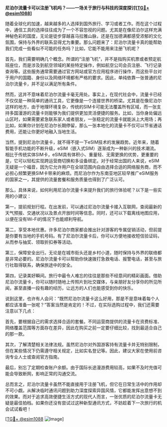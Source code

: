 **尼泊尔流量卡可以注册飞机吗？——一场关于旅行与科技的深度探讨[[TG💪+ @esim1088](https://t.me/s/esim1088)]**

随着全球化的加速，越来越多的人选择到国外旅行、学习或者工作。而在这个过程中，通信工具的选择往往成为了一个不容忽视的问题。尤其是在像尼泊尔这样充满神秘色彩的国度，无论是徒步穿越喜马拉雅山脉，还是在加德满都感受浓郁的文化氛围，保持与外界的联系显得尤为重要。那么问题来了：尼泊尔流量卡真的能帮助我们完成一些看似不可能的任务吗？比如，它能不能用来注册飞机呢？

首先，我们需要明确几个概念。所谓的“注册飞机”，并不是指购买机票或者预定航班座位，而是涉及到航空领域的某些特定操作，例如航空公司会员注册、飞行记录查询等。这些服务通常需要通过官方网站或官方应用程序进行操作，而这些平台对于用户的国籍、身份以及网络环境都有严格的要求。因此，单纯依靠一张普通的尼泊尔流量卡，并不足以满足所有条件。

然而，这并不意味着尼泊尔流量卡毫无用处。事实上，在现代社会中，流量卡已经不仅仅是一种简单的通讯工具，它更像是一个连接世界的桥梁。尤其是在像尼泊尔这样的地方，由于地理环境复杂，传统的SIM卡可能无法覆盖所有区域，而一张支持多国漫游的流量卡则能够为我们提供更加灵活便捷的服务。比如，当你身处偏远山区时，如果需要紧急联系家人或者朋友，一张稳定的流量卡就能派上大用场；再比如，如果你计划在尼泊尔长期停留，那么一张本地化的流量卡不仅可以节省通话费用，还能让你更好地融入当地生活。

当然，提到尼泊尔流量卡，就不得不提一下eSIM技术的发展趋势。近年来，随着智能手机功能的不断升级，eSIM（嵌入式SIM）逐渐成为一种新兴的技术潮流。相比于传统实体SIM卡，eSIM具有体积小、重量轻、无需更换的优势，更重要的是，它可以轻松实现跨运营商切换和多设备绑定。对于经常出国的人来说，eSIM无疑是一个福音，因为它允许用户在全球范围内自由选择合适的网络服务商，而不必担心频繁更换SIM卡带来的麻烦。而尼泊尔作为东南亚地区较早推广eSIM服务的国家之一，其提供的流量套餐和服务质量也得到了广泛认可。

那么，具体来说，如何利用尼泊尔流量卡来提升我们的旅行体验呢？以下是一些实用的小建议：

第一，提前规划行程。在出发前，可以通过尼泊尔流量卡接入互联网，查阅最新的天气预报、交通状况以及景点开放时间等信息。同时，还可以下载离线地图应用，以便在没有Wi-Fi的情况下也能顺利导航。

第二，享受本地优惠。许多尼泊尔商家都会推出针对游客的专属促销活动，但前提是你要有当地的手机号码。有了尼泊尔流量卡后，你可以方便地接收短信验证码，从而参与抽奖、领取折扣券等活动。

第三，保障安全出行。无论是在城市街头还是乡村小道，随时保持与外界的联络都是非常必要的。尼泊尔流量卡可以帮助你快速拨打急救电话、报警电话，甚至与旅行社取得联系，确保旅途中的安全。

第四，记录美好瞬间。旅行中最令人难忘的往往是那些不经意间的精彩画面。借助尼泊尔流量卡，你可以随时随地上传照片到社交媒体，与亲朋好友分享你的所见所闻，甚至直播一段有趣的经历，让远方的人们也能感受到你的快乐。

说到这里，也许有人会问：“既然尼泊尔流量卡这么好用，那是不是意味着每个人都应该准备一张呢？”答案当然是肯定的！不过，在实际选购过程中，我们还需要注意以下几点：

首先，要根据自己的需求选择合适的套餐。不同运营商提供的流量卡在资费标准、网络覆盖范围等方面存在差异，因此在购买之前一定要仔细比较，找到最适合自己的那一款。

其次，了解清楚相关法律法规。虽然尼泊尔对外国游客持有流量卡并无特别限制，但在某些情况下仍需遵守相关规定，比如实名登记等。因此，建议大家在使用前咨询专业人士或查阅官方指南。

最后，别忘了定期检查账户余额。由于国际长途漫游费用较高，如果不及时充值可能会导致断网，影响正常的沟通交流。

总而言之，尼泊尔流量卡虽然不能直接用于注册飞机，但它在日常生活中的作用却不可小觑。从解决临时通讯问题到助力深度探索异国风情，它都能发挥出意想不到的效果。而对于追求高效便捷生活方式的现代人而言，一张优质的尼泊尔流量卡无疑是最佳拍档。如果你还没有尝试过这种新型通讯方式，不妨趁着下一次旅行的机会试试看吧！

[[TG💪+ @esim1088](https://t.me/s/esim1088) ![Image](https://i.postimg.cc/4NQfJmqS/Snipaste-2025-05-13-00-14-12.png)]
